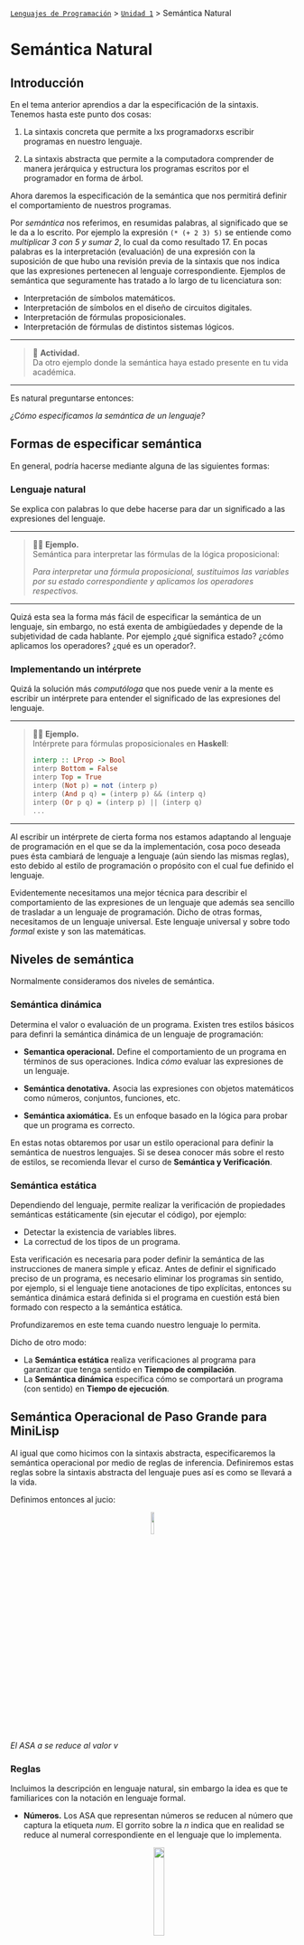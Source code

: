 [`Lenguajes de Programación`](../../README.md) > [`Unidad 1`](../README.md) > Semántica Natural

# Semántica Natural

## Introducción

En el tema anterior aprendios a dar la especificación de la sintaxis. Tenemos hasta este punto dos cosas:

1. La sintaxis concreta que permite a lxs programadorxs escribir programas en nuestro lenguaje.

1. La sintaxis abstracta que permite a la computadora comprender de manera jerárquica y estructura los programas escritos por el programador en forma de árbol.

Ahora daremos la especificación de la semántica que nos permitirá definir el comportamiento de nuestros programas.

Por *semántica* nos referimos, en resumidas palabras, al significado que se le da a lo escrito. Por ejemplo la expresión `(* (+ 2 3) 5)` se entiende como *multiplicar 3 con 5 y sumar 2*, lo cual da como resultado 17. En pocas palabras es la interpretación (evaluación) de una expresión con la suposición de que hubo una revisión previa de la sintaxis que nos indica que las expresiones pertenecen al lenguaje correspondiente. Ejemplos de semántica que seguramente has tratado a lo largo de tu licenciatura son:

- Interpretación de símbolos matemáticos.
- Interpretación de símbolos en el diseño de circuitos digitales.
- Interpretación de fórmulas proposicionales.
- Interpretación de fórmulas de distintos sistemas lógicos.

---

> 📝 **Actividad.**   
> Da otro ejemplo donde la semántica haya estado presente en tu vida académica.

---

Es natural preguntarse entonces:

*¿Cómo especificamos la semántica de un lenguaje?*

## Formas de especificar semántica

En general, podría hacerse mediante alguna de las siguientes formas:

### Lenguaje natural
Se explica con palabras lo que debe hacerse para dar un significado a las expresiones del lenguaje.

---

> 👨‍🔬 **Ejemplo.**   
> Semántica para interpretar las fórmulas de la lógica proposicional:
>
> *Para interpretar una fórmula proposicional, sustituimos las variables por su estado correspondiente y aplicamos los operadores respectivos.*

---

Quizá esta sea la forma más fácil de especificar la semántica de un lenguaje, sin embargo, no está exenta de ambigüedades y depende de la subjetividad de cada hablante. Por ejemplo ¿qué significa estado? ¿cómo aplicamos los operadores? ¿qué es un operador?.

### Implementando un intérprete
Quizá la solución más *computóloga* que nos puede venir a la mente es escribir un intérprete para entender el significado de las expresiones del lenguaje. 

---

> 👨‍🔬 **Ejemplo.**   
> Intérprete para fórmulas proposicionales en **Haskell**:
>
> ```haskell
> interp :: LProp -> Bool
> interp Bottom = False
> interp Top = True
> interp (Not p) = not (interp p)
> interp (And p q) = (interp p) && (interp q)
> interp (Or p q) = (interp p) || (interp q)
> ...
> ```

---

Al escribir un intérprete de cierta forma nos estamos adaptando al lenguaje de programación en el que se da la implementación, cosa poco deseada pues ésta cambiará de lenguaje a lenguaje (aún siendo las mismas reglas), esto debido al estilo de programación o propósito con el cual fue definido el lenguaje.


Evidentemente necesitamos una mejor técnica para describir el comportamiento de las expresiones de un lenguaje que además sea sencillo de trasladar a un lenguaje de programación. Dicho de otras formas, necesitamos de un lenguaje universal. Este lenguaje universal y sobre todo *formal* existe y son las matemáticas.

## Niveles de semántica

Normalmente consideramos dos niveles de semántica.

### Semántica dinámica
Determina el valor o evaluación de un programa. Existen tres estilos básicos para definri la semántica dinámica de un lenguaje de programación:

- **Semantica operacional.** Define el comportamiento de un programa en términos de sus operaciones. Indica *cómo* evaluar las expresiones de un lenguaje.

- **Semántica denotativa.** Asocia las expresiones con objetos matemáticos como números, conjuntos, funciones, etc.

- **Semántica axiomática.** Es un enfoque basado en la lógica para probar que un programa es correcto.

En estas notas obtaremos por usar un estilo operacional para definir la semántica de nuestros lenguajes. Si se desea conocer más sobre el resto de estilos, se recomienda llevar el curso de **Semántica y Verificación**.

### Semántica estática
Dependiendo del lenguaje, permite realizar la verificación de propiedades semánticas estáticamente (sin ejecutar el código), por ejemplo:

- Detectar la existencia de variables libres.
- La correctud de los tipos de un programa.

Esta verificación es necesaria para poder definir la semántica de las instrucciones de manera simple y eficaz. Antes de definir el significado preciso de un programa, es necesario eliminar los programas sin sentido, por ejemplo, si el lenguaje tiene anotaciones de tipo explícitas, entonces su semántica dinámica estará definida si el programa en cuestión está bien formado con respecto a la semántica estática.

Profundizaremos en este tema cuando nuestro lenguaje lo permita.

Dicho de otro modo:

- La **Semántica estática** realiza verificaciones al programa para garantizar que tenga sentido en **Tiempo de compilación**.
- La **Semántica dinámica** especifica cómo se comportará un programa (con sentido) en **Tiempo de ejecución**.

## Semántica Operacional de Paso Grande para MiniLisp
Al igual que como hicimos con la sintaxis abstracta, especificaremos la semántica operacional por medio de reglas de inferencia. Definiremos estas reglas sobre la sintaxis abstracta del lenguaje pues así es como se llevará a la vida.

Definimos entonces al jucio:

<center><img src="imgs/img01.png" width="10%"></center>

*El ASA a se reduce al valor v*

### Reglas
Incluimos la descripción en lenguaje natural, sin embargo la idea es que te familiarices con la notación en lenguaje formal. 

- **Números.** Los ASA que representan números se reducen al número que captura la etiqueta *num*. El gorrito sobre la *n* indica que en realidad se reduce al numeral correspondiente en el lenguaje que lo implementa.

	<center><img src="imgs/img02.png" width="20%"></center>

- **Sumas**. Los ASa que representan sumas se reducen a aplicar la suma de la evaluación del lado izquierdo y derecho de las mismas.

	<center><img src="imgs/img03.png" width="20%"></center>

	La conclusión es verdadera si *l*<sub>*v*</sub> y *r*<sub>*v*</sub> son las reducciones del lado izquierdo y derecho de la suma respectivamente.

- **Restas**. Este caso es análogo al de la suma.

	<center><img src="imgs/img04.png" width="20%"></center>

- **Multiplicaciones**. Este casoes análogo al de la suma.

	<center><img src="imgs/img05.png" width="20%"></center>

- **Divisiones**. Este caso es parcialmente análogo al de la suma, pues tenemos que añadir un juicio especial que verifique que el segundo argumento de la división sea distinto de cero. 

	<center><img src="imgs/img06.png" width="20%"></center>

Esta notación recibe el nombre de *semántica operacional de paso grande* o simplemente *semántica natural*. Se dice que es de paso grande pues los resultados son irreducibles, es decir, relaciona programas con su resultado.

---

> 👨‍🔬 **Ejemplo.**   
> Derivación de las expresiones del tema anterior usando nuestra semántica natural.
>
> - Sintaxis concreta: `1729`   
> 	Sintaxis abstracta: `num(1729)`   
> 	Evaluación: 1729   
> 	<center><img src="imgs/img07.png" width="20%"></center>
>
> - Sintaxis concreta: `(+ 18 35)`   
> 	Sintaxis abstracta:  `suma(num(18),num(35))`   
> 	Evaluación: 29   
>	<center><img src="imgs/img08.png" width="30%"></center>
>
> - Sintaxis concreta: `(+ (- 4 0) (* 5 5))`   
> 	Sintaxis abstracta: `suma(resta(num(4),num(0)), mult(num(5),num(5)))`   
> 	Evaluación: 29   
>	<center><img src="imgs/img09.png" width="50%"></center>

---

> 📝 **Actividad.**   
> Usando las reglas de semántica natural, muestra la reducción de las expresiones: 
> - `(* 10 (+ 70 (* 10 2)))`
> - `(/ (+ 20 10) (- 5 5))` 

---

> 📚 **Referencias.**
> 1. Shriram Krishnamirthi, *Programming Languages Application and Interpretation*, Primera Edición, Brown
University, 2007.
> 1. Hanne Riis Nielson, Flemming Nielson, *Semantics with Applications: An Appetizer*, Primera Edición, Springer, 2007.

---

[`Anterior`](../tema04/README.md) | [`Siguiente`](#)
